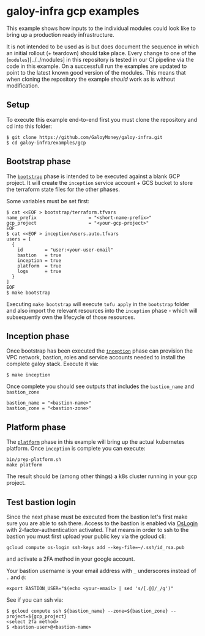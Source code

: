 # galoy-infra gcp examples

This example shows how inputs to the individual modules could look like to bring up a production ready infrastructure.

It is not intended to be used as is but does document the sequence in which an initial rollout (+ teardown) should take place.
Every change to one of the (`modules`)[../../modules] in this repository is tested in our CI pipeline via the code in this example.
On a successfull run the examples are updated to point to the latest known good version of the modules.
This means that when cloning the repository the example _should_ work as is without modification.

## Setup

To execute this example end-to-end first you must clone the repository and cd into this folder:
```
$ git clone https://github.com/GaloyMoney/galoy-infra.git
$ cd galoy-infra/examples/gcp
```

## Bootstrap phase

The [`bootstrap`](./bootstrap/main.tf) phase is intended to be executed against a blank GCP project.
It will create the `inception` service account + GCS bucket to store the terraform state files for the other phases.

Some variables must be set first:
```
$ cat <<EOF > bootstrap/terraform.tfvars
name_prefix                   = "<short-name-prefix>"
gcp_project                   = "<your-gcp-project>"
EOF
$ cat <<EOF > inception/users.auto.tfvars
users = [
  {
    id        = "user:<your-user-email"
    bastion   = true
    inception = true
    platform  = true
    logs      = true
  }
]
EOF
$ make bootstrap
```

Executing `make bootstrap` will execute `tofu apply` in the `bootstrap` folder and also import the relevant resources into the `inception` phase - which will subsequently own the lifecycle of those resources.

## Inception phase

Once bootstrap has been executed the [`inception`](./inception/main.tf) phase can provision the VPC network, bastion, roles and service accounts needed to install the complete galoy stack.
Execute it via:
```
$ make inception
```

Once complete you should see outputs that includes the `bastion_name` and `bastion_zone`
```
bastion_name = "<bastion-name>"
bastion_zone = "<bastion-zone>"
```

## Platform phase

The [`platform`](./platform/main.tf) phase in this example will bring up the actual kubernetes platform. Once `inception` is complete you can execute:
```
bin/prep-platform.sh
make platform
```
The result should be (among other things) a k8s cluster running in your gcp project.

## Test bastion login

Since the next phase must be executed from the bastion let's first make sure you are able to ssh there.
Access to the bastion is enabled via [OsLogin](https://cloud.google.com/compute/docs/oslogin) with 2-factor-authentication activated.
That means in order to ssh to the bastion you must first upload your public key via the gcloud cli:
```
gcloud compute os-login ssh-keys add --key-file=~/.ssh/id_rsa.pub
```
and activate a 2FA method in your google account.

Your bastion username is your email address with `_` underscores instead of `.` and `@`:
```
export BASTION_USER="$(echo <your-email> | sed 's/[.@]/_/g')"
```

See if you can ssh via:
```
$ gcloud compute ssh ${bastion_name} --zone=${bastion_zone} --project=${gcp_project}
<select 2fa method>
$ <bastion-user>@<bastion-name>
```
